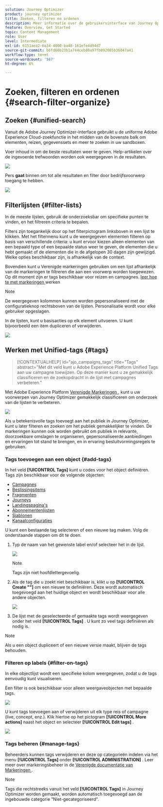 ```yaml
---
solution: Journey Optimizer
product: journey optimizer
title: Zoeken, filteren en ordenen
description: Meer informatie over de gebruikersinterface van Journey Optimizer
feature: Overview, Get Started
topic: Content Management
role: User
level: Intermediate
exl-id: 6151aea2-6a34-4000-ba48-161efe4d94d7
source-git-commit: b6fd60b23b1a744ceb80a97fb092065b36847a41
workflow-type: tm+mt
source-wordcount: '567'
ht-degree: 6%

---
```


# Zoeken, filteren en ordenen {#search-filter-organize}

## Zoeken {#unified-search}

Vanuit de Adobe Journey Optimizer-interface gebruikt u de uniforme Adobe Experience Cloud-zoekfunctie in het midden van de bovenste balk om elementen, reizen, gegevenssets en meer te zoeken in uw sandboxen.

Voer inhoud in om de beste resultaten weer te geven. Help-artikelen over de ingevoerde trefwoorden worden ook weergegeven in de resultaten.

![](assets/unified-search.png)

Pers **gaat** binnen om tot alle resultaten en filter door bedrijfsvoorwerp toegang te hebben.

![](assets/search-and-filter.png)

## Filterlijsten {#filter-lists}

In de meeste lijsten, gebruik de onderzoeksbar om specifieke punten te vinden, en het filtreren criteria te bepalen.

Filters zijn toegankelijk door op het filterpictogram linksboven in een lijst te klikken. Met het filtermenu kunt u de weergegeven elementen filteren op basis van verschillende criteria: u kunt ervoor kiezen alleen elementen van een bepaald type of een bepaalde status weer te geven, de elementen die u hebt gemaakt of de elementen die in de afgelopen 30 dagen zijn gewijzigd. Welke opties beschikbaar zijn, is afhankelijk van de context.

Bovendien kunt u Verenigde markeringen gebruiken om een lijst afhankelijk van de markeringen te filtreren die aan een voorwerp worden toegewezen. Op dit moment zijn er tags beschikbaar voor reizen en campagnes. [ leer hoe te met markeringen ](#tags) werken

>[!NOTE]
>
>De weergegeven kolommen kunnen worden gepersonaliseerd met de configuratieknop rechtsboven van de lijsten. Personalisatie wordt voor elke gebruiker opgeslagen.

In de lijsten, kunt u basisacties op elk element uitvoeren. U kunt bijvoorbeeld een item dupliceren of verwijderen.

![](assets/journey4.png)

## Werken met Unified-tags {#tags}

>[!CONTEXTUALHELP]
>id="ajo_campaigns_tags"
>title="Tags"
>abstract="Met dit veld kunt u Adobe Experience Platform Unified Tags aan uw campagne toewijzen. Op deze manier kunt u ze gemakkelijk classificeren en de zoekopdracht in de lijst met campagnes verbeteren."

Met Adobe Experience Platform [ Verenigde Markeringen ](https://experienceleague.adobe.com/docs/experience-platform/administrative-tags/overview.html), kunt u uw voorwerpen van Journey Optimizer gemakkelijk classificeren om onderzoek van de lijsten te verbeteren.

![](../rn/assets/do-not-localize/campaigns-tag.gif)

Als u betekenisvolle tags toevoegt aan het publiek in Journey Optimizer, kunt u later filteren en zoeken om het publiek gemakkelijker te vinden. De markeringen kunnen ook worden gebruikt om publiek in relevante, doorzoekbare omslagen te organiseren, gepersonaliseerde aanbiedingen en ervaringen tot stand te brengen, en in ervaring besluitvormingsregels te gebruiken.

### Tags toevoegen aan een object {#add-tags}

In het veld **[!UICONTROL Tags]** kunt u codes voor het object definiëren. Tags zijn beschikbaar voor de volgende objecten:

* [Campagnes](../campaigns/create-campaign.md#create)
* [Beslissingsitems](../experience-decisioning/items.md)
* [Fragmenten](../content-management/fragments.md)
* [Journeys](../building-journeys/journey-properties.md)
* [Landingspagina&#39;s](../landing-pages/create-lp.md)
* [Abonnementenlijsten](../landing-pages/subscription-list.md)
* [Sjablonen](../content-management/content-templates.md)
* [Kanaalconfiguraties](../configuration/channel-surfaces.md#channel-config-tags)

U kunt een bestaande tag selecteren of een nieuwe tag maken. Volg de onderstaande stappen om dit te doen.

1. Typ de naam van het gewenste label en/of selecteer het in de lijst.

   ![](assets/tags1.png)

   >[!NOTE]
   >
   > Tags zijn niet hoofdlettergevoelig.

1. Als de tag die u zoekt niet beschikbaar is, klikt u op **[!UICONTROL Create ""]** om een nieuwe te definiëren. Deze wordt automatisch toegevoegd aan het huidige object en wordt beschikbaar voor alle andere objecten.

   ![](assets/tags4.png)

1. De lijst met de geselecteerde of gemaakte tags wordt weergegeven onder het veld **[!UICONTROL Tags]** . U kunt zo veel tags definiëren als nodig is.

>[!NOTE]
> 
> Als u een object dupliceert of een nieuwe versie maakt, blijven de tags behouden.

### Filteren op labels {#filter-on-tags}

In elke objectlijst wordt een specifieke kolom weergegeven, zodat u de tags eenvoudig kunt visualiseren.

Een filter is ook beschikbaar voor alleen weergaveobjecten met bepaalde tags.

![](assets/tags2.png)

U kunt tags toevoegen aan of verwijderen uit elk type reis of campagne (live, concept, enz.). Klik hiertoe op het pictogram **[!UICONTROL More actions]** naast het object en selecteer **[!UICONTROL Edit tags]** .

![](assets/tags3.png)

### Tags beheren {#manage-tags}

Beheerders kunnen tags verwijderen en deze op categorieën indelen via het menu **[!UICONTROL Tags]** onder **[!UICONTROL ADMINISTRATION]** . Leer meer over markeringsbeheer in de [ Verenigde documentatie van Markeringen ](https://experienceleague.adobe.com/docs/experience-platform/administrative-tags/ui/managing-tags.html).

>[!NOTE]
>
> Tags die rechtstreeks vanuit het veld **[!UICONTROL Tags]** in Journey Optimizer worden gemaakt, worden automatisch toegevoegd aan de ingebouwde categorie &quot;Niet-gecategoriseerd&quot;.
